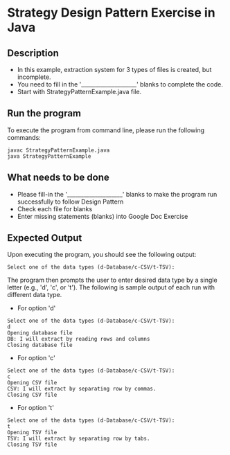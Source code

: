 # Strategy Design Pattern Exercise in Java

## Description
* In this example, extraction system for 3 types of files is created, but incomplete.
* You need to fill in the '____________________' blanks to complete the code.
* Start with StrategyPatternExample.java file.

## Run the program
To execute the program from command line, please run the following commands:
```
javac StrategyPatternExample.java
java StrategyPatternExample
```

## What needs to be done
* Please fill-in the '____________________'  blanks to make the program run successfully to follow Design Pattern
* Check each file for blanks
* Enter missing statements (blanks) into Google Doc Exercise

## Expected Output
Upon executing the program, you should see the following output:

```
Select one of the data types (d-Database/c-CSV/t-TSV): 
```

The program then prompts the user to enter desired data type by a single letter (e.g., 'd', 'c', or 't').
The following is sample output of each run with different data type.

* For option 'd'
```
Select one of the data types (d-Database/c-CSV/t-TSV): 
d
Opening database file
DB: I will extract by reading rows and columns
Closing database file
```

* For option 'c'
```
Select one of the data types (d-Database/c-CSV/t-TSV): 
c
Opening CSV file
CSV: I will extract by separating row by commas.
Closing CSV file
```

* For option 't'
```
Select one of the data types (d-Database/c-CSV/t-TSV): 
t
Opening TSV file
TSV: I will extract by separating row by tabs.
Closing TSV file
```
